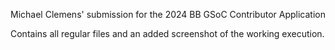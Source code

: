 Michael Clemens' submission for the 2024 BB GSoC Contributor Application

Contains all regular files and an added screenshot of the working execution.
